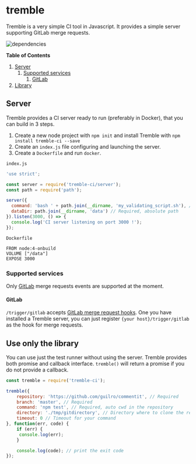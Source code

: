 # tremble
Tremble is a very simple CI tool in Javascript. It provides a simple server supporting GitLab merge requests.

![dependencies](https://david-dm.org/guilro/tremble.svg)

**Table of Contents**
 1. [Server](#server)
    1. [Supported services](#supported-services)
        1. [GitLab](#gitlab)
 2. [Library](#library)

## Server

Tremble provides a CI server ready to run (preferably in Docker), that you
can build in 3 steps.
1. Create a new node project with `npm init` and install Tremble with `npm install tremble-ci --save`
2. Create an `index.js` file configuring and launching the server.
3. Create a `Dockerfile` and run `docker`.

`index.js`
```javascript
'use strict';

const server = require('tremble-ci/server');
const path = require('path');

server({
  command: 'bash ' + path.join(__dirname, 'my_validating_script.sh'), // Required. Do not forget to put absolute path for files not in your PATH
  dataDir: path.join(__dirname, 'data') // Required, absolute path
}).listen(3000, () => {
  console.log('CI server listening on port 3000 !');
});
```

`Dockerfile`
```
FROM node:4-onbuild
VOLUME ["/data"]
EXPOSE 3000
```

### Supported services

Only [GitLab](https://about.gitlab.com/) merge requests events are supported at the moment.

#### GitLab

`/trigger/gitlab` accepts [GitLab merge request hooks](https://gitlab.com/gitlab-org/gitlab-ce/blob/master/doc/web_hooks/web_hooks.md). One you have installed a Tremble server, you can just register `{your host}/trigger/gitlab` as the hook for merge requests.

## Use only the library
You can use just the test runner without using the server. Tremble provides both promise and callback interface.
`tremble()` will return a promise if you do not provide a callback.

```javascript
const tremble = require('tremble-ci');

tremble({
    repository: 'https://github.com/guilro/commentit', // Required
    branch: 'master', // Required
    command: 'npm test', // Required, auto cwd in the repository
    directory: './tmp/gitdirectory', // Directory where to clone the repository, defaults to a tmp/<randomNumber> in the module directory, removed after test
    timeout: 0 // Timeout for your command
}, function(err, code) {
    if (err) {
     console.log(err);
    }

    console.log(code); // print the exit code
});
```
